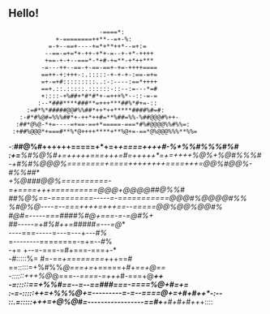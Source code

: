 ## Hello!
                             
                             -====*:                        
                 +-========++**--=+-%:                      
               =-+--==+----+=*+**++*--=+:=                  
              --==-=+=*+-++-+*+-=--+-+*-++++                
              +==-+-+--===*-*+#-+=**-+*++***                
             -=---++--==-+-==-==+-+=-++++====               
             ==++-+:+++-:.:::::-+-+-+-:==-=+=               
             =+-=+#:::::::::..:-:----:==*++++               
             ==+.::.:::::.::::::-::--:=---*=#               
             +::::-+%##+*#*#*+-=+++%*--::-=-=               
            :--*###****###**=+++***##%*#+=-::               
         :=#*%*#####@@#%%##*++*++*****####%#=#:             
       :-#*#%@#=%%%##*+-++*++#=**%##=%%-%##@@@#%++-         
      :##*@%@-*+=----=+==-==+*=====-===*#%#@@@@%%#%%=:      
     :+##%@@@*+===#**%*@++++****+**%@+=-==*@%@@@%%%**%%=    
   -:**##@%#++++++=====+*+=+*****+====++++*#-*%*%%#%%%#%#   
 :+=**%#%@%#+=+++++===+++=#=+++++*=+=+++**+%@%+%@#*%*%*%#*  
 -+**#%#%@@@%========+====++++**++++====+++=@@%#@@%-#%%##*  
  +*%*@###@@%==========-=+====+++==========@@@+@@@@##@%%#   
     ***##%@%==-=========-----=-===========@@@#%@@@@#%%     
         %#@%@----=--===++++=*+++==--=====@@%@@%@@#%        
           #@#=-----===*####*%#@**+===-=-=@#%+              
            ##-----=+#%#**++*=*#####=---=@**                
               ----===-----=---=---+*---#%*                 
                =--------========-=+=--#%                   
         -+=     +--=-===-=#+===-===+-*                     
     -#:::::%=   #=-==*+========+*++==#                     
   ==:::::=+%#%%*@===+=*+=====+*#*+*==+@==                  
   -::::::+++%@*@===--*====-=+++*#-===+@*****++             
  -=:::::==*+%%#*==--=--==#*##===-====%@****+***#=+=        
:-=-:::::++=+%%%@+=------*---=-=--====@+=*+*#+*#+**+*-:--   
::.=:::::+++=+@%@#=-----------------==#+**+#*+***#+#++*+::::

<!--
**kabolen/kabolen** is a ✨ _special_ ✨ repository because its `README.md` (this file) appears on your GitHub profile.

Here are some ideas to get you started:

- 🔭 I’m currently working on ...
- 🌱 I’m currently learning ...
- 👯 I’m looking to collaborate on ...
- 🤔 I’m looking for help with ...
- 💬 Ask me about ...
- 📫 How to reach me: ...
- 😄 Pronouns: ...
- ⚡ Fun fact: ...
-->

